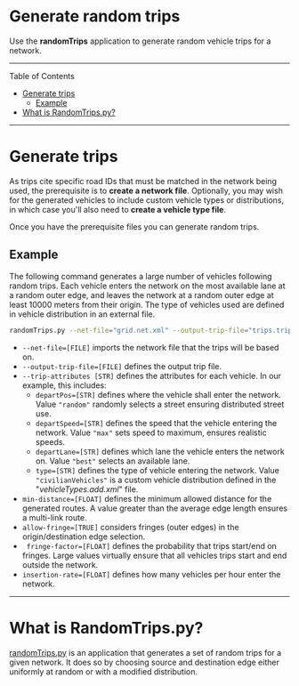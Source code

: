 <h1>Generate random trips</h1>

Use the **randomTrips** application to generate random vehicle trips for a network.

---

Table of Contents

- [Generate trips](#generate-trips)
  - [Example](#example-1)
- [What is RandomTrips.py?](#what-is-randomtripspy)

---

# Generate trips

As trips cite specific road IDs that must be matched in the network being used, the prerequisite is to **create a network file**. Optionally, you may wish for the generated vehicles to include custom vehicle types or distributions, in which case you'll also need to **create a vehicle type file**.

Once you have the prerequisite files you can generate random trips.

## Example

The following command generates a large number of vehicles following random trips. Each vehicle enters the network on the most available lane at a random outer edge, and leaves the network at a random outer edge at least 10000 meters from their origin. The type of vehicles used are defined in vehicle distribution in an external file.

```bash
randomTrips.py --net-file="grid.net.xml" --output-trip-file="trips.trips.xml" --trip-attributes='departPos="random" departSpeed="max" type="civilianVehicles" departLane="best"' --min-distance=1500 --allow-fringe --fringe-factor="10000" --insertion-rate=100
```

- `--net-file=[FILE]` imports the network file that the trips will be based on.
- `--output-trip-file=[FILE]` defines the output trip file.
- `--trip-attributes [STR]` defines the attributes for each vehicle. In our example, this includes:
  - `departPos=[STR]` defines where the vehicle shall enter the network. Value `"random"` randomly selects a street ensuring distributed street use.
  - `departSpeed=[STR]` defines the speed that the vehicle entering the network. Value `"max"` sets speed to maximum, ensures realistic speeds.
  - `departLane=[STR]` defines which lane the vehicle enters the network on. Value `"best"` selects an available lane.
  - `type=[STR]` defines the type of vehicle entering the network. Value `"civilianVehicles"` is a custom vehicle distribution defined in the "_vehicleTypes.add.xml_" file.
- `min-distance=[FLOAT]` defines the minimum allowed distance for the generated routes. A value greater than the average edge length ensures a multi-link route.
- `allow-fringe=[TRUE]` considers fringes (outer edges) in the origin/destination edge selection.
- ` fringe-factor=[FLOAT]` defines the probability that trips start/end on fringes. Large values virtually ensure that all vehicles trips start and end outside the network.
- `insertion-rate=[FLOAT]` defines how many vehicles per hour enter the network.

---

# What is RandomTrips.py?

[randomTrips.py](https://sumo.dlr.de/docs/Tools/Trip.html#:~:text=%22randomTrips.py%22%20generates%20a,modified%20distribution%20as%20described%20below.) is an application that generates a set of random trips for a given network. It does so by choosing source and destination edge either uniformly at random or with a modified distribution.
